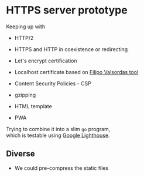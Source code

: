 # HTTPS server prototype

Keeping up with

* HTTP/2

* HTTPS and HTTP in coexistence or redirecting

* Let's encrypt certification

* Localhost certificate based on [Filipo Valsordas tool](https://github.com/FiloSottile/mkcert)

* Content Security Policies - CSP

* gzipping

* HTML template

* PWA

Trying to combine it into a slim `go` program,  
which is testable using [Google Lighthouse](https://github.com/GoogleChrome/Lighthouse).

## Diverse

* We could pre-compress the static files
